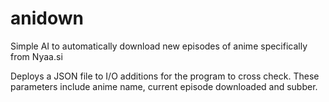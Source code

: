 # anidown
Simple AI to automatically download new episodes of anime specifically from Nyaa.si

Deploys a JSON file to I/O additions for the program to cross check. These parameters include anime name, current episode downloaded and subber.
